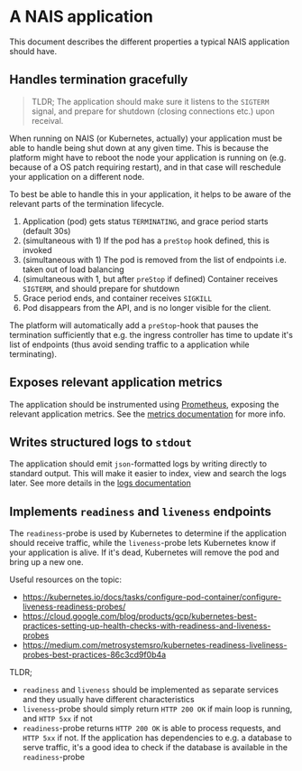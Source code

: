 # A NAIS application

This document describes the different properties a typical NAIS application should have.

## Handles termination gracefully

> TLDR; The application should make sure it listens to the `SIGTERM` signal, and prepare for shutdown (closing connections etc.) upon receival. 

When running on NAIS (or Kubernetes, actually) your application must be able to handle being shut down at any given time. This is because the platform might have to reboot the node your application is running on (e.g. because of a OS patch requiring restart), and in that case will reschedule your application on a different node.

To best be able to handle this in your application, it helps to be aware of the relevant parts of the termination lifecycle. 

1. Application (pod) gets status `TERMINATING`, and grace period starts (default 30s)
2. (simultaneous with 1) If the pod has a `preStop` hook defined, this is invoked
3. (simultaneous with 1) The pod is removed from the list of endpoints i.e. taken out of load balancing
4. (simultaneous with 1, but after `preStop` if defined) Container receives `SIGTERM`, and should prepare for shutdown
5. Grace period ends, and container receives `SIGKILL`
6. Pod disappears from the API, and is no longer visible for the client.

The platform will automatically add a `preStop`-hook that pauses the termination sufficiently that e.g. the ingress controller has time to update it's list of endpoints (thus avoid sending traffic to a application while terminating).

## Exposes relevant application metrics

The application should be instrumented using [Prometheus](https://prometheus.io/docs/instrumenting/clientlibs/), exposing the relevant application metrics. See the [metrics documentation](../metrics) for more info.

## Writes structured logs to `stdout`

The application should emit `json`-formatted logs by writing directly to standard output.  This will make it easier to index, view and search the logs later. See more details in the [logs documentation](../logs) 

## Implements `readiness` and `liveness` endpoints

The `readiness`-probe is used by Kubernetes to determine if the application should receive traffic, while the `liveness`-probe lets Kubernetes know if your application is alive. If it's dead, Kubernetes will remove the pod and bring up a new one.

Useful resources on the topic:
- https://kubernetes.io/docs/tasks/configure-pod-container/configure-liveness-readiness-probes/
- https://cloud.google.com/blog/products/gcp/kubernetes-best-practices-setting-up-health-checks-with-readiness-and-liveness-probes
- https://medium.com/metrosystemsro/kubernetes-readiness-liveliness-probes-best-practices-86c3cd9f0b4a

TLDR;
- `readiness` and `liveness` should be implemented as separate services and they usually have different characteristics
- `liveness`-probe should simply return `HTTP 200 OK` if main loop is running, and `HTTP 5xx` if not
- `readiness`-probe returns `HTTP 200 OK` is able to process requests, and `HTTP 5xx` if not. If the application has dependencies to e.g. a database to serve traffic, it's a good idea to check if the database is available in the `readiness`-probe
